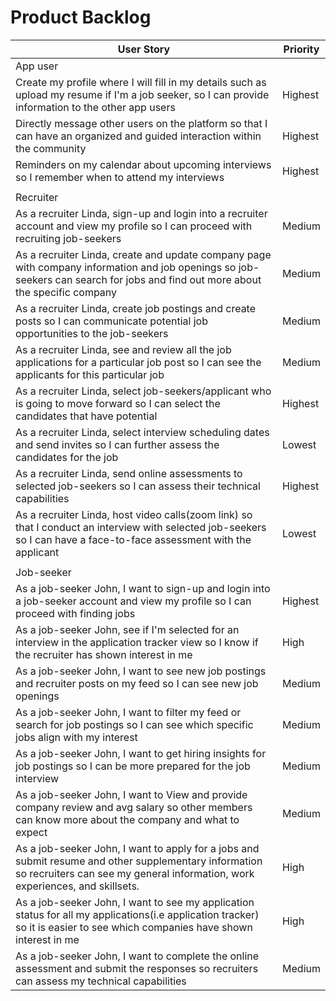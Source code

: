 # Product Backlog

 User Story |Priority|
| ---------- | -------- |
| App user |
| Create my profile where I will fill in my details such as upload my resume if I'm a job seeker, so I can provide information to the other app users| Highest|
| Directly message other users on the platform so that I can have an organized and guided interaction within the community | Highest|
| Reminders on my calendar about upcoming interviews so I remember when to attend my interviews | Highest|
|           |
| Recruiter |
| As a recruiter Linda, sign-up and login into a recruiter account and view my profile so I can proceed with recruiting job-seekers | Medium|
| As a recruiter Linda, create and update company page with company information and job openings so job-seekers can search for jobs and find out more about the specific company | Medium|
| As a recruiter Linda, create job postings and create posts so I can communicate potential job opportunities to the job-seekers | Medium|
| As a recruiter Linda, see and review all the job applications for a particular job post so I can see the applicants for this particular job | Medium|
| As a recruiter Linda, select job-seekers/applicant who is going to move forward so I can select the candidates that have potential | Highest |
| As a recruiter Linda, select interview scheduling dates and send invites so I can further assess the candidates for the job | Lowest |
| As a recruiter Linda, send online assessments to selected job-seekers so I can assess their technical capabilities | Highest |
| As a recruiter Linda, host video calls(zoom link) so that I conduct an interview with selected job-seekers so I can have a face-to-face assessment with the applicant |Lowest|
|            |
| Job-seeker |
| As a job-seeker John, I want to sign-up and login into a job-seeker account and view my profile so I can proceed with finding jobs | Highest |
| As a job-seeker John, see if I'm selected for an interview in the application tracker view so I know if the recruiter has shown interest in me | High |
| As a job-seeker John, I want to see new job postings and recruiter posts on my feed so I can see new job openings | Medium |
| As a job-seeker John, I want to filter my feed or search for job postings so I can see which specific jobs align with my interest | Medium |
| As a job-seeker John, I want to get hiring insights for job postings so I can be more prepared for the job interview | Medium | 3 days|
| As a job-seeker John, I want to View and provide company review and avg salary so other members can know more about the company and what to expect | Medium |
| As a job-seeker John, I want to apply for a jobs and submit resume and other supplementary information so recruiters can see my general information, work experiences, and skillsets. | High |
| As a job-seeker John, I want to see my application status for all my applications(i.e application tracker) so it is easier to see which companies have shown interest in me | High |
| As a job-seeker John, I want to complete the online assessment and submit the responses so recruiters can assess my technical capabilities | Medium |
